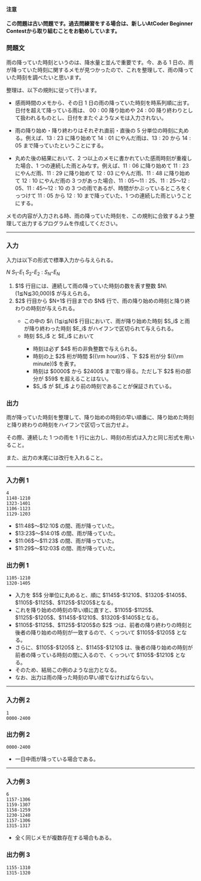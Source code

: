 <div>
<div>

#### **注意**

<p>
<b>
この問題は古い問題です。過去問練習をする場合は、新しいAtCoder Beginner Contestから取り組むことをお勧めしています。
</b>

</p>

### **問題文**

<section>

雨の降っていた時刻というのは、降水量と並んで重要です。今、ある $1$ 日の、雨が降っていた時刻に関するメモが見つかったので、これを整理して、雨の降っていた時刻を調べたいと思います。


整理は、以下の規則に従って行います。
<ul>
<li>

感雨時間のメモから、その日 $1$ 日の雨の降っていた時刻を時系列順に出す。日付を超えて降っている雨は、 $00:00$ 降り始めや $24:00$ 降り終わりとして扱われるものとし、日付をまたぐようなメモは入力されない。

</li>
<li>

雨の降り始め・降り終わりはそれぞれ直前・直後の $5$ 分単位の時刻に丸める。例えば、$13:23$ に降り始めて $14:01$ にやんだ雨は、$13:20$ から $14:05$ まで降っていたということにする。

</li>
<li>

丸めた後の結果において、$2$ つ以上のメモに書かれていた感雨時刻が重複した場合、$1$ つの連続した雨とみなす。例えば、$11:06$ に降り始めて $11:23$ にやんだ雨、$11:29$ に降り始めて $12:03$ にやんだ雨、$11:48$ に降り始めて $12:10$ にやんだ雨の $3$ つがあった場合、$11:05$〜$11:25$、$11:25$〜$12:05$、$11:45$〜$12:10$ の $3$ つの雨であるが、時間がかぶっているところをくっつけて $11:05$ から $12:10$ まで降っていた、$1$ つの連続した雨ということにする。

</li>

</ul>


メモの内容が入力される時、雨の降っていた時刻を、この規則に合致するよう整理して出力するプログラムを作成してください。

</section>

</div>

---

<div>

### **入力**

<section>

入力は以下の形式で標準入力から与えられる。

<div>

$N$
$S_1$-$E_1$
$S_2$-$E_2$
:
$S_N$-$E_N$

</div>

<ol>
<li>
$1$ 行目には、連続して雨の降っていた時刻の数を表す整数 $N\ (1≦N≦30,000)$ が与えられる。
</li>
<li>
$2$ 行目から $N+1$ 行目までの $N$ 行で、雨の降り始めの時刻と降り終わりの時刻が与えられる。
</li>
<ul>
<li>
この中の $i\ (1≦i≦N)$ 行目において、雨が降り始めた時刻 $S_i$ と雨が降り終わった時刻 $E_i$ がハイフンで区切られて与えられる。
</li>
<li>
時刻 $S_i$ と $E_i$ において
</li>
<ul>
<li>
時刻は必ず $4$ 桁の非負整数で与えられる。
</li>
<li>
時刻の上 $2$ 桁が時間 $({\rm hour})$ 、下 $2$ 桁が分 $({\rm minute})$ を表す。
</li>
<li>
時刻は $0000$ から $2400$ まで取り得る。ただし下 $2$ 桁の部分が $59$ を超えることはない。
</li>
<li>
$S_i$ が $E_i$ より前の時刻であることが保証されている。
</li>

</ul>

</ul>

</ol>

</section>

</div>
<div>

### **出力**

<section>

雨が降っていた時刻を整理して、降り始めの時刻の早い順番に、降り始めた時刻と降り終わりの時刻をハイフンで区切って出力せよ。

その際、連続した $1$ つの雨を $1$ 行に出力し、時刻の形式は入力と同じ形式を用いること。

また、出力の末尾には改行を入れること。

</section>

</div>

---

<div>

### **入力例 1**

<section>

```
4
1148-1210
1323-1401
1106-1123
1129-1203
```

<ul>
<li>
$11:48$〜$12:10$ の間、雨が降っていた。
</li>
<li>
$13:23$〜$14:01$ の間、雨が降っていた。
</li>
<li>
$11:06$〜$11:23$ の間、雨が降っていた。
</li>
<li>
$11:29$〜$12:03$ の間、雨が降っていた。
</li>

</ul>

</section>

</div>
<div>

### **出力例 1**

<section>

```
1105-1210
1320-1405
```

<ul>
<li>
入力を $5$ 分単位に丸めると、順に $1145$-$1210$、$1320$-$1405$、$1105$-$1125$、$1125$-$1205$となる。
</li>
<li>
これを降り始めの時刻の早い順に直すと、$1105$-$1125$、$1125$-$1205$、$1145$-$1210$、$1320$-$1405$となる。
</li>
<li>
$1105$-$1125$、$1125$-$1205$の $2$ つは、前者の降り終わりの時刻と後者の降り始めの時刻が一致するので、くっついて $1105$-$1205$ となる。
</li>
<li>
さらに、$1105$-$1205$ と、$1145$-$1210$ は、後者の降り始めの時刻が前者の降っている時刻の間に入るので、くっついて $1105$-$1210$ となる。
</li>
<li>
そのため、結局この例のような出力となる。
</li>
<li>
なお、出力は雨の降った時刻の早い順でなければならない。
</li>

</ul>

</section>

</div>

---

<div>

### **入力例 2**

<section>

```
1
0000-2400
```


</section>

</div>
<div>

### **出力例 2**

<section>

```
0000-2400
```

<ul>
<li>
一日中雨が降っている場合である。
</li>

</ul>

</section>

</div>

---

<div>

### **入力例 3**

<section>

```
6
1157-1306
1159-1307
1158-1259
1230-1240
1157-1306
1315-1317
```

<ul>
<li>
全く同じメモが複数存在する場合もある。
</li>

</ul>

</section>

</div>
<div>

### **出力例 3**

<section>

```
1155-1310
1315-1320
```


</section>

</div>

</div>
